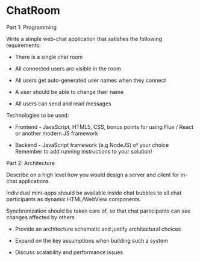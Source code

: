 # ChatRoom
Part 1: Programming

Write a simple web-chat application that satisfies the following requirements: 

- There is a single chat room  
 
- All connected users are visible in the room  
 
- All users get auto-generated user names when they connect  

- A user should be able to change their name  
 
- All users can send and read messages   

Technologies to be used: 

- Frontend - JavaScript, HTML5, CSS, bonus points for using Flux / React or another modern JS framework  

- Backend - JavaScript framework (e.g NodeJS) of your choice  Remember to add running instructions to your solution!   

Part 2: Architecture  

Describe on a high level how you would design a server and client for in-chat applications. 

Individual mini-apps should be available inside chat bubbles to all chat participants as dynamic HTML/WebView components. 

Synchronization should be taken care of, so that chat participants can see changes affected by others 

- Provide an architecture schematic and justify architectural choices  

- Expand on the key assumptions when building such a system  

- Discuss scalability and performance issues
